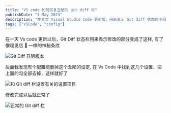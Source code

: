 ```yaml
---
title: "VS code 如何恢复丑陋的 git diff 栏"
publishDate: "1 May 2023"
description: "在某次 Visual Studio Code 更新后，用来表示 Git diff 状态的小组件变的很丑"
tags: ["VSCode", "config"]
---
```


在一天 Vs code 更新以后，Git Diff 状态栏用来表示修改的部分变成了这样, 有了像理发店 💈 一样的神秘条纹

![Git Diff 丑陋版本](https://picture-1303128679.cos.ap-shanghai.myqcloud.com/uPic/bcjh9t.png)

后面我发现有个配置能删掉这个丑陋的设定, 在 Vs Code 中找到这几个设置，把上面的勾全部去掉，这样就好了

![和 Git diff 栏设置有关的设置项目](https://picture-1303128679.cos.ap-shanghai.myqcloud.com/uPic/rt4mwZ.png)

修改完成以后就正常了

![正常的 Git diff 栏](https://picture-1303128679.cos.ap-shanghai.myqcloud.com/uPic/v6Pg2h.png)
